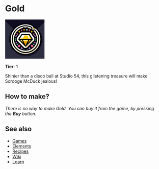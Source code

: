 # Gold

![](../images/item.gold.png)

**Tier**: 1

Shinier than a disco ball at Studio 54, this glistening treasure will make Scrooge McDuck jealous!

## How to make?

_There is no way to make Gold. You can buy it from the game, by pressing the **Buy** button._

## See also

* [Games](/wiki/games)
* [Elements](/wiki/elements)
* [Recipes](/wiki/recipes)
* [Wiki](/wiki/index)
* [Learn](/learn/index)